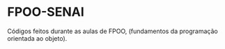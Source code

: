 # FPOO-SENAI
Códigos feitos durante as aulas de FPOO, (fundamentos da programação orientada ao objeto).
